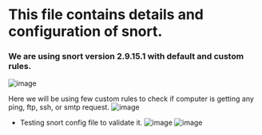 # This file contains details and configuration of snort.

### We are using snort version 2.9.15.1 with default and custom rules. 
![image](https://github.com/hiyasharma/Team-Detect-vulnerabilities/assets/66080016/c22df435-aa10-412c-a922-657127d09ccd)

Here we will be using few custom rules to check if computer is getting any ping, ftp, ssh, or smtp request.
![image](https://github.com/hiyasharma/Team-Detect-vulnerabilities/assets/66080016/6b288e8b-f245-4d12-bbef-88536b58b0b3)

- Testing snort config file to validate it.
![image](https://github.com/hiyasharma/Team-Detect-vulnerabilities/assets/66080016/13e124f0-6a31-412f-b725-c1500fa0b748)
![image](https://github.com/hiyasharma/Team-Detect-vulnerabilities/assets/66080016/8cc8b9ed-c9b8-41a4-8742-e3a8fd755a6b)
